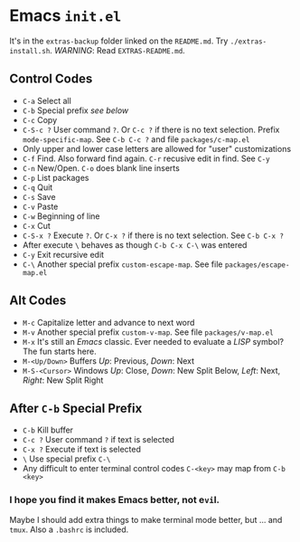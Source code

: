 # Emacs `init.el`

It's in the `extras-backup` folder linked on the `README.md`. Try `./extras-install.sh`. *WARNING*: Read `EXTRAS-README.md`.

## Control Codes
 * `C-a` Select all
 * `C-b` Special prefix *see below*
 * `C-c` Copy
 * `C-S-c ?` User command `?`. Or `C-c ?` if there is no text selection. Prefix `mode-specific-map`. See `C-b C-c ?` and file `packages/c-map.el`
  * Only upper and lower case letters are allowed for "user" customizations
 * `C-f` Find. Also forward find again. `C-r` recusive edit in find. See `C-y`
 * `C-n` New/Open. `C-o` does blank line inserts
 * `C-p` List packages
 * `C-q` Quit
 * `C-s` Save
 * `C-v` Paste
 * `C-w` Beginning of line
 * `C-x` Cut
 * `C-S-x ?` Execute `?`. Or `C-x ?` if there is no text selection. See `C-b C-x ?`
  * After execute `\` behaves as though `C-b C-x C-\` was entered
 * `C-y` Exit recursive edit
 * `C-\` Another special prefix `custom-escape-map`. See file `packages/escape-map.el`
## Alt Codes
 * `M-c` Capitalize letter and advance to next word
 * `M-v` Another special prefix `custom-v-map`. See file `packages/v-map.el`
 * `M-x` It's still an *Emacs* classic. Ever needed to evaluate a *LISP* symbol? The fun starts here.
 * `M-<Up/Down>` Buffers *Up*: Previous, *Down*: Next
 * `M-S-<Cursor>` Windows *Up*: Close, *Down*: New Split Below, *Left*: Next, *Right*: New Split Right 
## After `C-b` Special Prefix
 * `C-b` Kill buffer
 * `C-c ?` User command `?` if text is selected
 * `C-x ?` Execute if text is selected
 * `\` Use special prefix `C-\`
 * Any difficult to enter terminal control codes `C-<key>` may map from `C-b <key>`

### I hope you find it makes Emacs better, not e`vi`l.
Maybe I should add extra things to make terminal mode better, but ... and `tmux`.
Also a `.bashrc` is included.
